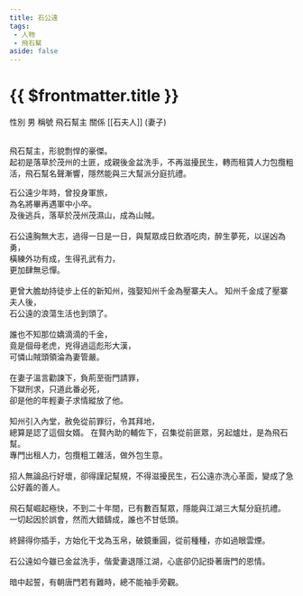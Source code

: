 ```yaml
---
title: 石公遠
tags:
 - 人物
 - 飛石幫
aside: false
---
```


# {{ $frontmatter.title }}

<ChTabs position="bottom">
	<ChTab title="石公遠">
		<Ch src='/images/characters/special7/normal.png' position='right'/>
		<ChName nameZh='石公遠' nameEn='Shi Gong Yuan' position='right' />
		<ChTable>
			<ChTr>
				<ChTd isTitle=true>
					性別
				</ChTd>
				<ChTd>
					男
				</ChTd>
			</ChTr>
			<ChTr>
				<ChTd isTitle=true>
					稱號
				</ChTd>
				<ChTd>
					飛石幫主
				</ChTd>
			</ChTr>
			<ChTr>
				<ChTd isTitle=true position='center'>
					關係
				</ChTd>
			</ChTr>
			<ChTr>
				<ChTd position='center'>
					[[石夫人]] (妻子)
				</ChTd>
			</ChTr>
		</ChTable>
	</ChTab>
</ChTabs>
<br><br>

飛石幫主，形貌剽悍的豪傑。  
起初是落草於茂州的土匪，成親後金盆洗手，不再滋擾民生，轉而租賃人力包攬粗活，飛石幫名聲漸響，隱然能與三大幫派分庭抗禮。

<Tabs>
  <Tab title="列傳一">
	石公遠少年時，曾投身軍旅，<br>
	為名將畢再遇軍中小卒。<br>
	及後逃兵，落草於茂州茂濕山，成為山賊。<br><br>
	石公遠胸無大志，過得一日是一日，與幫眾成日飲酒吃肉，醉生夢死，以逞凶為勇，<br>
	橫練外功有成，生得孔武有力，<br>
	更加肆無忌憚。<br><br>
	更曾大膽劫持徒步上任的新知州，強娶知州千金為壓寨夫人。
  </Tab>
  <Tab title="列傳二">
	知州千金成了壓寨夫人後，<br>
	石公遠的浪蕩生活也到頭了。<br><br>
	誰也不知那位嬌滴滴的千金，<br>
	竟是個母老虎，兇得過這彪形大漢，<br>
	可憐山賊頭領淪為妻管嚴。<br><br>
	在妻子溫言勸諫下，負荊至衙門請罪，<br>
	下獄刑求，只道此番必死，<br>
	卻是他的年輕妻子求情縱放了他。<br><br>
	知州引入內堂，赦免從前罪衍，令其拜地，<br>
	總算是認了這個女婿。
  </Tab>
  <Tab title="列傳三">
	在賢內助的輔佐下，召集從前匪眾，另起爐灶，是為飛石幫。<br>
	專門出租人力，包攬粗工雜活，做外包生意。<br><br>
	招人無論品行好壞，卻得謹記幫規，不得滋擾民生，石公遠亦洗心革面，變成了急公好義的善人。<br><br>
	飛石幫崛起極快，不到二十年間，已有數百幫眾，隱能與江湖三大幫分庭抗禮。
  </Tab>
  <Tab title="列傳四">
	一切起因於誤會，然而大錯鑄成，誰也不甘低頭。<br><br>
	終歸得你插手，方始化干戈為玉帛，破鏡重圓，從前種種，亦如過眼雲煙。<br><br>
	石公遠如今雖已金盆洗手，偕愛妻退隱江湖，心底卻仍記掛著唐門的恩情。<br><br>
	暗中起誓，有朝唐門若有難時，總不能袖手旁觀。
  </Tab>
</Tabs>